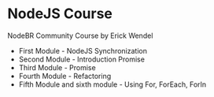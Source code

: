 # NodeJS Course

NodeBR Community Course by Erick Wendel

* First Module - NodeJS Synchronization
* Second Module - Introduction Promise
* Third Module - Promise
* Fourth Module - Refactoring
* Fifth Module and sixth module - Using For, ForEach, ForIn
